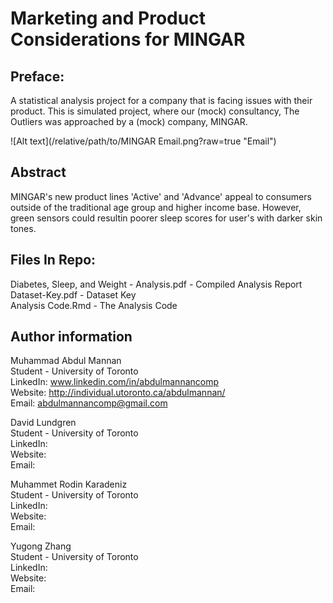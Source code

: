 # Marketing and Product Considerations for MINGAR

## Preface:
A statistical analysis project for a company that is facing issues with their product. This is simulated project, where our (mock) consultancy, The Outliers was approached by a (mock) company, MINGAR.

![Alt text](/relative/path/to/MINGAR Email.png?raw=true "Email")

## Abstract
MINGAR's new product lines 'Active' and 'Advance' appeal to consumers outside of the traditional age group and higher income base. However, green sensors could resultin poorer sleep scores for user's with darker skin tones.
## Files In Repo:
Diabetes, Sleep, and Weight - Analysis.pdf - Compiled Analysis Report <br />
Dataset-Key.pdf - Dataset Key <br />
Analysis Code.Rmd - The Analysis Code <br />

## Author information
Muhammad Abdul Mannan <br />
Student - University of Toronto <br />
LinkedIn: www.linkedin.com/in/abdulmannancomp <br />
Website: http://individual.utoronto.ca/abdulmannan/ <br />
Email: abdulmannancomp@gmail.com <br />

David Lundgren <br />
Student - University of Toronto <br />
LinkedIn: <br />
Website: <br />
Email: <br />

Muhammet Rodin Karadeniz <br />
Student - University of Toronto <br />
LinkedIn:  <br />
Website:  <br />
Email:   <br />

Yugong Zhang <br />
Student - University of Toronto <br />
LinkedIn:  <br />
Website:  <br />
Email:   <br />
